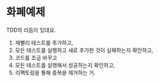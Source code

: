 # 화폐예제

TDD의 리듬이 있대요.
1. 재빨리 테스트를 추가하고,
2. 모든 테스트를 실행하고 새로 추가한 것이 실패하는지 확인하고,
3. 코드를 조금 바꾸고
4. 모든 테스트를 실행해서 성공하는지 확인하고,
5. 리팩토링을 통해 중복을 제거하는 거.
